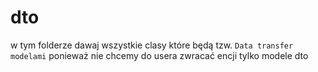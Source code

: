 # dto
w tym folderze dawaj wszystkie clasy które będą tzw. `Data transfer modelami`
ponieważ nie chcemy do usera zwracać encji tylko modele dto